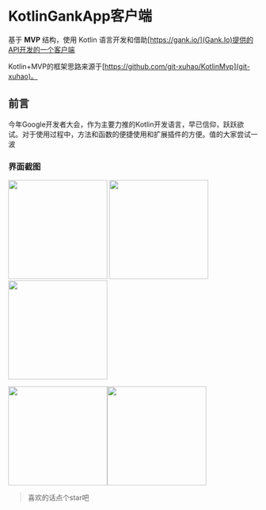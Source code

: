 # KotlinGankApp客户端

基于 **MVP** 结构，使用 Kotlin 语言开发和借助[https://gank.io/](Gank.Io)提供的API开发的一个客户端

Kotlin+MVP的框架思路来源于[https://github.com/git-xuhao/KotlinMvp](git-xuhao)。

## 前言

今年Google开发者大会，作为主要力推的Kotlin开发语言，早已信仰，跃跃欲试。对于使用过程中，方法和函数的便捷使用和扩展插件的方便。值的大家尝试一波


### 界面截图

<img src="https://github.com/JayGengi/KotlinGankApp/tree/master/show/home.png" width=200> <img src="https://github.com/JayGengi/KotlinGankApp/tree/master/show/type.png" width=200><img src="https://github.com/JayGengi/KotlinGankApp/tree/master/show/gank_type.png" width=200>

<img src="https://github.com/JayGengi/KotlinGankApp/tree/master/show/img.png" width=200><img src="https://github.com/JayGengi/KotlinGankApp/tree/master/show/mine.png" width=200>





> 喜欢的话点个star吧